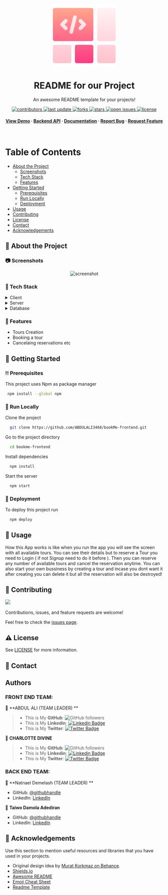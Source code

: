<!--
Hey, thanks for using the awesome-readme-template template.
If you have any enhancements, then fork this project and create a pull request
or just open an issue with the label "enhancement".

Don't forget to give this project a star for additional support ;)
Maybe you can mention me or this repo in the acknowledgements too
-->
<div align="center">

  <img src="./src/assets/images/README-logo.png" alt="logo" width="200" height="auto" />
  <h1>README for our Project</h1>

  <p>
    An awesome README template for your projects!
  </p>


<!-- Badges -->
<p>
  <a href="https://github.com/ABDULALI3468/bookMe-frontend/graphs/contributors">
    <img src="https://img.shields.io/github/contributors/ABDULALI3468/bookMe-frontend" alt="contributors" />
  </a>
  <a href="">
    <img src="https://img.shields.io/github/last-commit/ABDULALI3468/bookMe-frontend" alt="last update" />
  </a>
  <a href="https://github.com/ABDULALI3468/bookMe-frontend/network/members">
    <img src="https://img.shields.io/github/forks/ABDULALI3468/bookMe-frontend" alt="forks" />
  </a>
  <a href="https://github.com/ABDULALI3468/bookMe-frontend/stargazers">
    <img src="https://img.shields.io/github/stars/ABDULALI3468/bookMe-frontend" alt="stars" />
  </a>
  <a href="https://github.com/ABDULALI3468/bookMe-frontend/issues/">
    <img src="https://img.shields.io/github/issues/ABDULALI3468/bookMe-frontend" alt="open issues" />
  </a>
  <a href="https://github.com/ABDULALI3468/bookMe-frontend/blob/master/LICENSE">
    <img src="https://img.shields.io/github/license/Louis3797/awesome-readme-template.svg" alt="license" />
  </a>
</p>

<h4>
    <a href="https://book-tours.netlify.app/">View Demo</a>
  <span> · </span>
    <a href="https://github.com/NatiDeme/tour-booking-backend">Backend API</a>
  <span> · </span>
    <a href="https://booking-tour-app.herokuapp.com/api-docs/index.html">Documentation</a>
  <span> · </span>
    <a href="https://github.com/ABDULALI3468/bookMe-frontend/issues/">Report Bug</a>
  <span> · </span>
    <a href="https://github.com/ABDULALI3468/bookMe-frontend/issues/">Request Feature</a>
  </h4>
</div>

<br />

<!-- Table of Contents -->
# Table of Contents

- [About the Project](#star2-about-the-project)
  * [Screenshots](#camera-screenshots)
  * [Tech Stack](#space_invader-tech-stack)
  * [Features](#dart-features)
- [Getting Started](#toolbox-getting-started)
  * [Prerequisites](#bangbang-prerequisites)
  * [Run Locally](#running-run-locally)
  * [Deployment](#triangular_flag_on_post-deployment)
- [Usage](#eyes-usage)
- [Contributing](#wave-contributing)
- [License](#warning-license)
- [Contact](#handshake-contact)
- [Acknowledgements](#gem-acknowledgements)



<!-- About the Project -->
## :star2: About the Project


<!-- Screenshots -->
### :camera: Screenshots

<div align="center">
  <img src="https://i.imgur.com/Gus9sKi.png/600x400?text=Your+Screenshot+here" alt="screenshot" />
</div>


<!-- TechStack -->
### :space_invader: Tech Stack

<details>
  <summary>Client</summary>
  <ul>
    <li><a href="https://reactjs.org/">React.js</a></li>
  </ul>
</details>

<details>
  <summary>Server</summary>
  <ul>
    <li><a href="https://rubyonrails.org/">Ruby on Rails</a></li>
  </ul>
</details>

<details>
<summary>Database</summary>
  <ul>
    <li><a href="https://www.postgresql.org/">PostgreSQL</a></li>
  </ul>
</details>

<!-- Features -->
### :dart: Features

- Tours Creation
- Booking a tour
- Cancelaing reservations etc

<!-- Getting Started -->
## 	:toolbox: Getting Started

<!-- Prerequisites -->
### :bangbang: Prerequisites

This project uses Npm as package manager

```bash
 npm install --global npm
```

<!-- Run Locally -->
### :running: Run Locally

Clone the project

```bash
  git clone https://github.com/ABDULALI3468/bookMe-frontend.git
```

Go to the project directory

```bash
  cd bookme-frontend
```

Install dependencies

```bash
  npm install
```

Start the server

```bash
  npm start
```


<!-- Deployment -->
### :triangular_flag_on_post: Deployment

To deploy this project run

```bash
  npm deploy
```


<!-- Usage -->
## :eyes: Usage

How this App works is like when you run the app you will see the screen with all available tours. You can see their details but to reserve a Tour you need to Login ( if not Signup need to do it before ). Then you can reserve any number of available tours and cancel the reservation anytime. You can also start your own bussiness
by creating a tour and incase you dont want it after creating you can delete it but all the reservation will
also be destroyed!


<!-- Contributing -->
## :wave: Contributing

<a href="https://github.com/ABDULALI3468/bookMe-frontend/graphs/contributors">
  <img src="https://contrib.rocks/image?repo=Louis3797/awesome-readme-template" />
</a>

Contributions, issues, and feature requests are welcome!

Feel free to check the [issues page](https://github.com/ABDULALI3468/bookMe-frontend.git/issues).

<!-- License -->
## :warning: License

See [LICENSE](./LICENSE.txt) for more information.


<!-- Contact -->
## :handshake: Contact

## Authors

### FRONT END TEAM:

👤 **ABDUL ALI (TEAM LEADER) **

> * This is My **GitHub**: ![GitHub followers](https://img.shields.io/github/followers/ABDULALI3468?label=ABDULALI&style=social)
> * This is My **Linkedin**: [![Linkedin Badge](https://img.shields.io/badge/-ABDUL%20ALI-blue?style=flat-square&logo=Linkedin&logoColor=white&link=https://www.linkedin.com/in/abdul-ali-5400bb216/)](https://www.linkedin.com/in/abdul-ali-5400bb216/)&nbsp;
> * This is My **Twitter**: [![Twitter Badge](https://img.shields.io/badge/-@mrabdul_ali_-1ca0f1?style=flat-square&labelColor=1ca0f1&logo=twitter&logoColor=white&link=https://twitter.com/mrabdul_ali)](https://twitter.com/mrabdul_ali)&nbsp;

👤 **CHARLOTTE DIVINE**

> * This is My **GitHub**: ![GitHub followers](https://img.shields.io/github/followers/divinecharlotte?label=DIVINECHARLOTTE&style=social)
> * This is My **Linkedin**: [![Linkedin Badge](https://img.shields.io/badge/-DIVINE%20CHARLOTTE-blue?style=flat-square&logo=Linkedin&logoColor=white&link=https://www.linkedin.com/in/charlotte-divine-dusenge/)](https://www.linkedin.com/in/abdul-ali-5400bb216/)&nbsp;
> * This is My **Twitter**: [![Twitter Badge](https://img.shields.io/badge/-@divine_maina_-1ca0f1?style=flat-square&labelColor=1ca0f1&logo=twitter&logoColor=white&link=https://twitter.com/divine_maina)](https://twitter.com/divine_maina)&nbsp;

### BACK END TEAM:

👤 **Natnael Demelash (TEAM LEADER) **

- GitHub: [@githubhandle](https://github.com/NatiDeme)
- LinkedIn: [LinkedIn](https://www.linkedin.com/in/natnael-demelash/)

👤 **Taiwo Damola Adediran**

- GitHub: [@githubhandle](https://github.com/tylher)
- LinkedIn: [LinkedIn](https://www.linkedin.com/in/taiwo-adediran-327654127/)


<!-- Acknowledgments -->
## :gem: Acknowledgements

Use this section to mention useful resources and libraries that you have used in your projects.

 - Original design idea by [Murat Korkmaz on Behance](https://www.behance.net/gallery/26425031/Vespa-Responsive-Redesign).
 - [Shields.io](https://shields.io/)
 - [Awesome README](https://github.com/matiassingers/awesome-readme)
 - [Emoji Cheat Sheet](https://github.com/ikatyang/emoji-cheat-sheet/blob/master/README.md#travel--places)
 - [Readme Template](https://github.com/othneildrew/Best-README-Template)
